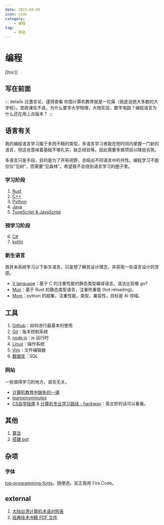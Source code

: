 ```yaml
---
date: 2023-04-09
icon: code
category:
    - 编程
tag:
    - 导航
---
```

# 编程
[[toc]]
## 写在前面
::: details 过激言论，谨慎查看
你国计算机教育就是一坨屎（我是说绝大多数的大学校）。思政课先不说，为什么要学大学物理，大物实验，数字电路？编程语言为什么还在用上古版本？
:::
## 语言有关
我的编程语言学习属于多而不精的类型。多语言学习者能在短时间内掌握一门新的语言，但这也意味着基础不够扎实，缺乏经验等。因此需要多做项目以降低劣势。

多语言只是手段，目的是为了开拓视野，总结出不同语言中的共性。编程学习不能仅仅“见树”，而需要“见森林”。希望我不会绕到语言学习的圈子里。
### 学习阶段
1. [Rust](./Rust.md)
2. [C++](./Cpp.md)
3. [Python](./python.md)
4. [Java](./java.md)
5. [TypeScript & JavaScript](./tsjs.md)
### 预学习阶段
6. [C#](./csharp.md)
7. [kotlin](./kotlin.md)
### 新生语言
我并未系统学习以下新生语言，只是想了解其设计理念，并获取一些语言设计的灵感。
* [V language](https://github.com/vlang/v)：基于 C 的注重性能的静态类型编译语言。语法比较像 go?
* [Mun](https://github.com/mun-lang/mun)：基于 Rust 的静态类型语言，注重热重载 (hot reloading)。
* [Mojo](https://docs.modular.com/mojo/)：python 的超集，注重性能，类型，兼容性，目标是 AI 领域。
## 工具
1. [Github](./github.md)：如何进行最基本的使用
2. [Git](./Git.md)：版本控制系统
3. [node.js](./nodejs.md)：js 运行时
3. [Linux](./linux.md)：操作系统
4. [Vim](./vim.md)：文件编辑器
5. [数据库](./sql.md)：SQL
### 网站
一些值得学习的地方，语言无关。
* [计算机教育中缺失的一课](https://missing-semester-cn.github.io/)
* [learnxinyminutes](https://learnxinyminutes.com/)
* [CS自学指南](https://csdiy.wiki/) & [计算机专业学习路线 - hackway](https://hackway.org/docs/cs/intro)：英文好的话可以看看。
## 其他
1. [算法](./algorithm.md)
2. [搭建 bot](./bot.md)
## 杂项
### 字体
[top-programming-fonts](https://github.com/hbin/top-programming-fonts/)，随便选。反正我用 Fira Code。
## external
1. [大陆台湾计算机术语对照表](https://zh.wikibooks.org/zh-hans/大陆台湾计算机术语对照表)
2. [经典技术书籍 PDF 文件](https://awesome-programming-books.github.io/)